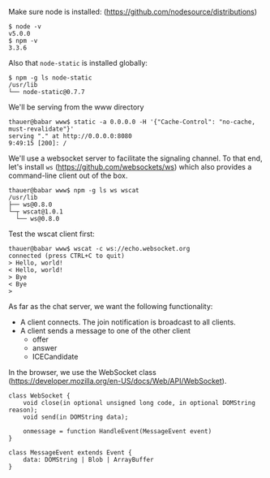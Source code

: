 Make sure node is installed: (https://github.com/nodesource/distributions)
```
$ node -v
v5.0.0
$ npm -v
3.3.6
```

Also that `node-static` is installed globally:
```
$ npm -g ls node-static
/usr/lib
└── node-static@0.7.7 
```

We'll be serving from the www directory
```
thauer@babar www$ static -a 0.0.0.0 -H '{"Cache-Control": "no-cache, must-revalidate"}'
serving "." at http://0.0.0.0:8080
9:49:15 [200]: /
```

We'll use a websocket server to facilitate the signaling channel. To that end, let's install `ws` (https://github.com/websockets/ws) which also provides a command-line client out of the box.

```
thauer@babar www$ npm -g ls ws wscat
/usr/lib
├── ws@0.8.0 
└─┬ wscat@1.0.1 
  └── ws@0.8.0 
```

Test the wscat client first:
```
thauer@babar www$ wscat -c ws://echo.websocket.org
connected (press CTRL+C to quit)
> Hello, world!
< Hello, world!
> Bye
< Bye
> 
```

As far as the chat server, we want the following functionality:

* A client connects. The join notification is broadcast to all clients.
* A client sends a message to one of the other client
    - offer
    - answer
    - ICECandidate

In the browser, we use the WebSocket class (https://developer.mozilla.org/en-US/docs/Web/API/WebSocket). 

```
class WebSocket {
    void close(in optional unsigned long code, in optional DOMString reason);
    void send(in DOMString data);

    onmessage = function HandleEvent(MessageEvent event)
}

class MessageEvent extends Event {
    data: DOMString | Blob | ArrayBuffer  
}
```
